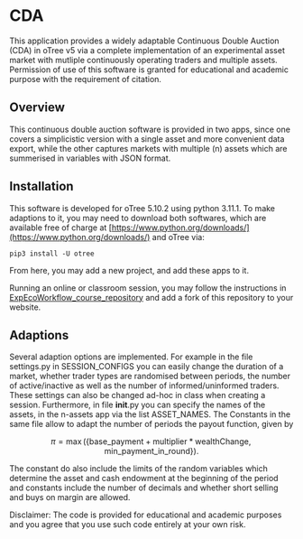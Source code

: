 # CDA
This application provides a widely adaptable Continuous Double Auction (CDA) in oTree v5 via a complete implementation of an experimental asset market with mutliple continuously operating traders and multiple assets. Permission of use of this software is granted for educational and academic purpose with the requirement of citation.

## Overview
This continuous double auction software is provided in two apps, since one covers a simplicistic version with a single asset and more convenient data export, while the other captures markets with multiple (n) assets which are summerised in variables with JSON format.

## Installation
This software is developed for oTree 5.10.2 using python 3.11.1. To make adaptions to it, you may need to download both softwares, which are available free of charge at [https://www.python.org/downloads/](https://www.python.org/downloads/) and oTree via: 
```
pip3 install -U otree
```
From here, you may add a new project, and add these apps to it.

Running an online or classroom session, you may follow the instructions in [ExpEcoWorkflow_course_repository](https://ploteo.github.io/ExpEcoWorkflow_course_repository/7/oTree_deployment_printout.html) and add a fork of this repository to your website.

## Adaptions
Several adaption options are implemented. For example in the file settings.py in SESSION_CONFIGS you can easily change the duration of a market, whether trader types are randomised between periods, the number of active/inactive as well as the number of informed/uninformed traders. These settings can also be changed ad-hoc in class when creating a session.
Furthermore, in file __init__.py you can specify the names of the assets, in the n-assets app via the list ASSET_NAMES. The Constants in the same file allow to adapt the number of periods the payout function, given by

$$
\pi=\max(\{\text{base\_ payment} + \text{multiplier} * \text{wealthChange}, \text{min\_ payment\_ in\_ round}\}).
$$

The constant do also include the limits of the random variables which determine the asset and cash endowment at the beginning of the period and constants include the number of decimals and whether short selling and buys on margin are allowed.


Disclaimer: The code is provided for educational and academic purposes and you agree that you use such code entirely at your own risk.
